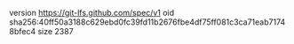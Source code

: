 version https://git-lfs.github.com/spec/v1
oid sha256:40ff50a3188c629ebd0fc39fd11b2676fbe4df75ff081c3ca71eab71748bfec4
size 2387

